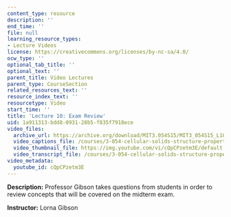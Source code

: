 ```yaml
---
content_type: resource
description: ''
end_time: ''
file: null
learning_resource_types:
- Lecture Videos
license: https://creativecommons.org/licenses/by-nc-sa/4.0/
ocw_type: ''
optional_tab_title: ''
optional_text: ''
parent_title: Video Lectures
parent_type: CourseSection
related_resources_text: ''
resource_index_text: ''
resourcetype: Video
start_time: ''
title: 'Lecture 10: Exam Review'
uid: 1a911313-bdd8-0931-28b5-f835f7918ece
video_files:
  archive_url: https://archive.org/download/MIT3.054S15/MIT3_054S15_L10_300k.mp4
  video_captions_file: /courses/3-054-cellular-solids-structure-properties-and-applications-spring-2015/1dd259b2adb85dccb329ebf93e51df73_cQpCPzetm3E.vtt
  video_thumbnail_file: https://img.youtube.com/vi/cQpCPzetm3E/default.jpg
  video_transcript_file: /courses/3-054-cellular-solids-structure-properties-and-applications-spring-2015/3d2fc607c7bab843ab67ed40018eb1db_cQpCPzetm3E.pdf
video_metadata:
  youtube_id: cQpCPzetm3E
---
```


**Description:** Professor Gibson takes questions from students in order to review concepts that will be covered on the midterm exam.

**Instructor:** Lorna Gibson

